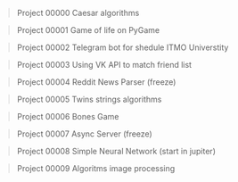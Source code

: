 > Project 00000
Caesar algorithms

> Project 00001
Game of life on PyGame

> Project 00002
Telegram bot for shedule ITMO Universtity 

> Project 00003 
Using VK API to match friend list

> Project 00004
Reddit News Parser (freeze)

> Project 00005
Twins strings algorithms

> Project 00006
Bones Game

> Project 00007 
Async Server (freeze)

> Project 00008
Simple Neural Network (start in jupiter)

> Project 00009 
Algoritms image processing